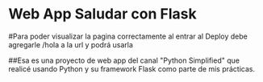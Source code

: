 # Web App Saludar con Flask
#Para poder visualizar la pagina correctamente al entrar al Deploy debe agregarle /hola a la url y podrá usarla

##Esa es una proyecto de web app del canal "Python Simplified" que realicé usando Python y su framework Flask como parte de mis prácticas.

